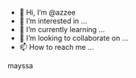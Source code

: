 - 👋 Hi, I’m @azzee
- 👀 I’m interested in ...
- 🌱 I’m currently learning ...
- 💞️ I’m looking to collaborate on ...
- 📫 How to reach me ...

<!---
azzee/azzee is a ✨ special ✨ repository because its `README.md` (this file) appears on your GitHub profile.
You can click the Preview link to take a look at your changes.
--->
mayssa
